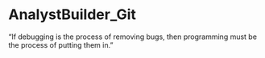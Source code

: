# AnalystBuilder_Git

“If debugging is the process of removing bugs, then programming must be the process of putting them in.”
